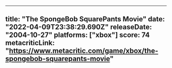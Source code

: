 
---
title: "The SpongeBob SquarePants Movie"
date: "2022-04-09T23:38:29.690Z"
releaseDate: "2004-10-27"
platforms: ["xbox"]
score: 74
metacriticLink: "https://www.metacritic.com/game/xbox/the-spongebob-squarepants-movie"
---
